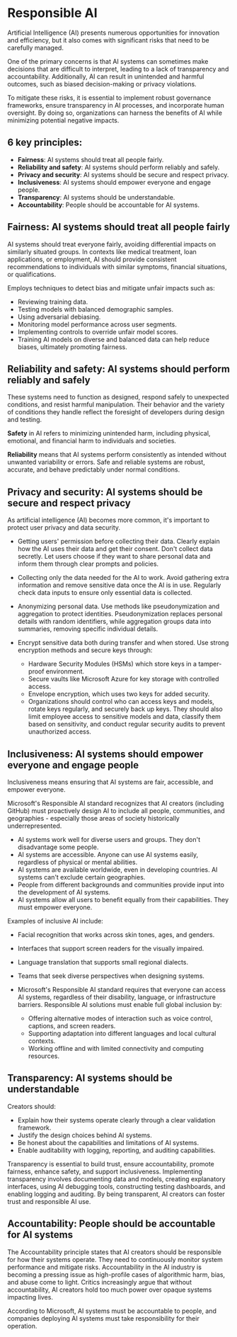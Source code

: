 # Responsible AI

Artificial Intelligence (AI) presents numerous opportunities for innovation and efficiency, but it also comes with significant risks that need to be carefully managed.

One of the primary concerns is that AI systems can sometimes make decisions that are difficult to interpret, leading to a lack of transparency and accountability. Additionally, AI can result in unintended and harmful outcomes, such as biased decision-making or privacy violations.

To mitigate these risks, it is essential to implement robust governance frameworks, ensure transparency in AI processes, and incorporate human oversight. By doing so, organizations can harness the benefits of AI while minimizing potential negative impacts.

## 6 key principles:

- **Fairness**: AI systems should treat all people fairly.
- **Reliability and safety**: AI systems should perform reliably and safely.
- **Privacy and security**: AI systems should be secure and respect privacy.
- **Inclusiveness**: AI systems should empower everyone and engage people.
- **Transparency**: AI systems should be understandable.
- **Accountability**: People should be accountable for AI systems.

## Fairness: AI systems should treat all people fairly

AI systems should treat everyone fairly, avoiding differential impacts on similarly situated groups. In contexts like medical treatment, loan applications, or employment, AI should provide consistent recommendations to individuals with similar symptoms, financial situations, or qualifications.

Employs techniques to detect bias and mitigate unfair impacts such as:

- Reviewing training data.
- Testing models with balanced demographic samples.
- Using adversarial debiasing.
- Monitoring model performance across user segments.
- Implementing controls to override unfair model scores.
- Training AI models on diverse and balanced data can help reduce biases, ultimately promoting fairness.

## Reliability and safety: AI systems should perform reliably and safely

These systems need to function as designed, respond safely to unexpected conditions, and resist harmful manipulation. Their behavior and the variety of conditions they handle reflect the foresight of developers during design and testing.

**Safety** in AI refers to minimizing unintended harm, including physical, emotional, and financial harm to individuals and societies. 

**Reliability** means that AI systems perform consistently as intended without unwanted variability or errors. Safe and reliable systems are robust, accurate, and behave predictably under normal conditions.

## Privacy and security: AI systems should be secure and respect privacy
As artificial intelligence (AI) becomes more common, it's important to protect user privacy and data security. 

- Getting users' permission before collecting their data. Clearly explain how the AI uses their data and get their consent. Don't collect data secretly. Let users choose if they want to share personal data and inform them through clear prompts and policies.
- Collecting only the data needed for the AI to work. Avoid gathering extra information and remove sensitive data once the AI is in use. Regularly check data inputs to ensure only essential data is collected.
- Anonymizing personal data. Use methods like pseudonymization and aggregation to protect identities. Pseudonymization replaces personal details with random identifiers, while aggregation groups data into summaries, removing specific individual details.
- Encrypt sensitive data both during transfer and when stored. Use strong encryption methods and secure keys through:

  - Hardware Security Modules (HSMs) which store keys in a tamper-proof environment.
  - Secure vaults like Microsoft Azure for key storage with controlled access.
  - Envelope encryption, which uses two keys for added security.
  - Organizations should control who can access keys and models, rotate keys regularly, and securely back up keys. They should also limit employee access to sensitive models and data, classify them based on sensitivity, and conduct regular security audits to prevent unauthorized access.

## Inclusiveness: AI systems should empower everyone and engage people
Inclusiveness means ensuring that AI systems are fair, accessible, and empower everyone. 

Microsoft's Responsible AI standard recognizes that AI creators (including GitHub) must proactively design AI to include all people, communities, and geographies - especially those areas of society historically underrepresented.

- AI systems work well for diverse users and groups. They don't disadvantage some people.
- AI systems are accessible. Anyone can use AI systems easily, regardless of physical or mental abilities.
- AI systems are available worldwide, even in developing countries. AI systems can't exclude certain geographies.
- People from different backgrounds and communities provide input into the development of AI systems.
- AI systems allow all users to benefit equally from their capabilities. They must empower everyone.

Examples of inclusive AI include:

- Facial recognition that works across skin tones, ages, and genders.
- Interfaces that support screen readers for the visually impaired.
- Language translation that supports small regional dialects.
- Teams that seek diverse perspectives when designing systems.
- Microsoft's Responsible AI standard requires that everyone can access AI systems, regardless of their disability, language, or infrastructure barriers. Responsible AI solutions must enable full global inclusion by:

  - Offering alternative modes of interaction such as voice control, captions, and screen readers.
  - Supporting adaptation into different languages and local cultural contexts.
  - Working offline and with limited connectivity and computing resources.

## Transparency: AI systems should be understandable

Creators should:
- Explain how their systems operate clearly through a clear validation framework.
- Justify the design choices behind AI systems.
- Be honest about the capabilities and limitations of AI systems.
- Enable auditability with logging, reporting, and auditing capabilities.

Transparency is essential to build trust, ensure accountability, promote fairness, enhance safety, and support inclusiveness. Implementing transparency involves documenting data and models, creating explanatory interfaces, using AI debugging tools, constructing testing dashboards, and enabling logging and auditing. By being transparent, AI creators can foster trust and responsible AI use.

## Accountability: People should be accountable for AI systems
The Accountability principle states that AI creators should be responsible for how their systems operate. They need to continuously monitor system performance and mitigate risks. Accountability in the AI industry is becoming a pressing issue as high-profile cases of algorithmic harm, bias, and abuse come to light. Critics increasingly argue that without accountability, AI creators hold too much power over opaque systems impacting lives.

According to Microsoft, AI systems must be accountable to people, and companies deploying AI systems must take responsibility for their operation.

